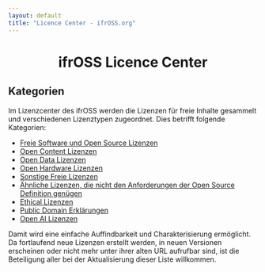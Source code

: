 ```yaml
---
layout: default
title: "Licence Center - ifrOSS.org"
---
```


<h1 style="text-align: center;">ifrOSS Licence Center</h1>

## Kategorien
Im Lizenzcenter des ifrOSS werden die Lizenzen für freie Inhalte gesammelt und verschiedenen Lizenztypen zugeordnet. Dies betrifft folgende Kategorien:

* [Freie Software und Open Source Lizenzen](/ifrOSS/Pages/licence_center/foss/de)
* [Open Content Lizenzen](/ifrOSS/Pages/licence_center/opencontent/de)
* [Open Data Lizenzen](/ifrOSS/Pages/licence_center/opendata/de)
* [Open Hardware Lizenzen](/ifrOSS/Pages/licence_center/openhardware/de)
* [Sonstige Freie Lizenzen](/ifrOSS/Pages/licence_center/other/de)
* [Ähnliche Lizenzen, die nicht den Anforderungen der Open Source Definition genügen](/ifrOSS/Pages/licence_center/nonfree/de)
* [Ethical Lizenzen](/ifrOSS/Pages/licence_center/ethical/de)
* [Public Domain Erklärungen](/ifrOSS/Pages/licence_center/public_domain/de)
* [Open AI Lizenzen](/ifrOSS/wip.html)
 
Damit wird eine einfache Auffindbarkeit und Charakterisierung
ermöglicht. Da fortlaufend neue Lizenzen erstellt werden, in
neuen Versionen erscheinen oder nicht mehr unter ihrer alten URL
aufrufbar sind, ist die Beteiligung aller bei der Aktualisierung
dieser Liste willkommen.
